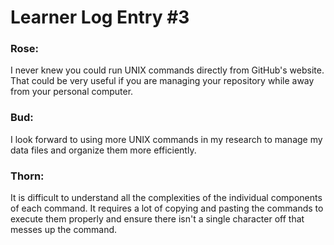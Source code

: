 # Learner Log Entry #3

### Rose:
I never knew you could run UNIX commands directly from GitHub's website. That could be very useful if you are managing your repository while away from your personal computer.

### Bud:
I look forward to using more UNIX commands in my research to manage my data files and organize them more efficiently.

### Thorn:
It is difficult to understand all the complexities of the individual components of each command. It requires a lot of copying and pasting the commands to execute them properly and ensure there isn't a single character off that messes up the command.
